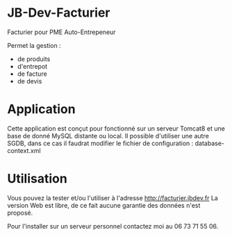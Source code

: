 # JB-Dev-Facturier
Facturier pour PME Auto-Entrepeneur

Permet la gestion :
  - de produits
  - d'entrepot
  - de facture
  - de devis

# Application
 Cette application est conçut pour fonctionné 
sur un serveur Tomcat8 et une base de donné MySQL 
distante ou local. Il possible d'utiliser une autre 
SGDB, dans ce cas il faudrat modifier le fichier de 
configuration :
  database-context.xml
  
# Utilisation 
Vous pouvez la tester et/ou l'utiliser à l'adresse
http://facturier.jbdev.fr
La version Web est libre, de ce fait aucune garantie 
des données n'est proposé.

Pour l'installer sur un serveur personnel contactez 
moi au 06 73 71 55 06.


